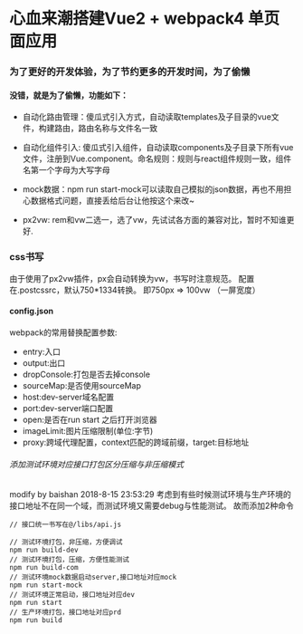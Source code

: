 # 心血来潮搭建Vue2 + webpack4 单页面应用

### 为了更好的开发体验，为了节约更多的开发时间，为了偷懒

#### 没错，就是为了偷懒，功能如下：

* 自动化路由管理：傻瓜式引入方式，自动读取templates及子目录的vue文件，构建路由，路由名称与文件名一致

* 自动化组件引入: 傻瓜式引入组件，自动读取components及子目录下所有vue文件，注册到Vue.component。命名规则：规则与react组件规则一致，组件名第一个字母为大写字母

* mock数据：npm run start-mock可以读取自己模拟的json数据，再也不用担心数据格式问题，直接丢给后台让他按这个来改~

* px2vw: rem和vw二选一，选了vw，先试试各方面的兼容对比，暂时不知谁更好.

### css书写

由于使用了px2vw插件，px会自动转换为vw，书写时注意规范。
配置在.postcssrc，默认750*1334转换。
即750px => 100vw （一屏宽度）

#### config.json

webpack的常用替换配置参数:

* entry:入口
* output:出口
* dropConsole:打包是否去掉console
* sourceMap:是否使用sourceMap
* host:dev-server域名配置
* port:dev-server端口配置
* open:是否在run start 之后打开浏览器
* imageLimit:图片压缩限制(单位:字节)
* proxy:跨域代理配置，context匹配的跨域前缀，target:目标地址

###### 添加测试环境对应接口打包区分压缩与非压缩模式

modify by baishan 2018-8-15 23:53:29
考虑到有些时候测试环境与生产环境的接口地址不在同一个域，而测试环境又需要debug与性能测试。
故而添加2种命令

```
// 接口统一书写在@/libs/api.js

// 测试环境打包，非压缩，方便调试
npm run build-dev
// 测试环境打包，压缩，方便性能测试
npm run build-com
// 测试环境mock数据启动server,接口地址对应mock
npm run start-mock
// 测试环境正常启动，接口地址对应dev
npm run start
// 生产环境打包，接口地址对应prd
npm run build
```
